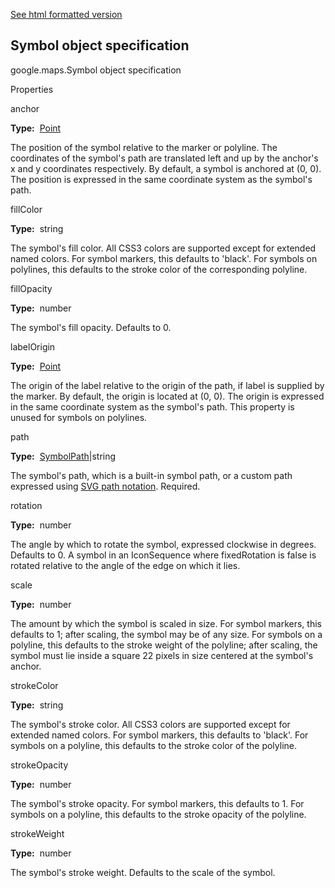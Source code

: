 [See html formatted version](https://huasofoundries.github.io/google-maps-documentation/Symbol.html)


Symbol object specification
---------------------------

google.maps.Symbol object specification

Properties

anchor

**Type:**  [Point](https://github.com/amenadiel/google-maps-documentation/blob/master/docs/Point.md)

The position of the symbol relative to the marker or polyline. The coordinates of the symbol's path are translated left and up by the anchor's x and y coordinates respectively. By default, a symbol is anchored at (0, 0). The position is expressed in the same coordinate system as the symbol's path.

fillColor

**Type:**  string

The symbol's fill color. All CSS3 colors are supported except for extended named colors. For symbol markers, this defaults to 'black'. For symbols on polylines, this defaults to the stroke color of the corresponding polyline.

fillOpacity

**Type:**  number

The symbol's fill opacity. Defaults to 0.

labelOrigin

**Type:**  [Point](https://github.com/amenadiel/google-maps-documentation/blob/master/docs/Point.md)

The origin of the label relative to the origin of the path, if label is supplied by the marker. By default, the origin is located at (0, 0). The origin is expressed in the same coordinate system as the symbol's path. This property is unused for symbols on polylines.

path

**Type:**  [SymbolPath](https://github.com/amenadiel/google-maps-documentation/blob/master/docs/SymbolPath.md)|string

The symbol's path, which is a built-in symbol path, or a custom path expressed using [SVG path notation](http://www.w3.org/TR/SVG/paths.html#PathData). Required.

rotation

**Type:**  number

The angle by which to rotate the symbol, expressed clockwise in degrees. Defaults to 0. A symbol in an IconSequence where fixedRotation is false is rotated relative to the angle of the edge on which it lies.

scale

**Type:**  number

The amount by which the symbol is scaled in size. For symbol markers, this defaults to 1; after scaling, the symbol may be of any size. For symbols on a polyline, this defaults to the stroke weight of the polyline; after scaling, the symbol must lie inside a square 22 pixels in size centered at the symbol's anchor.

strokeColor

**Type:**  string

The symbol's stroke color. All CSS3 colors are supported except for extended named colors. For symbol markers, this defaults to 'black'. For symbols on a polyline, this defaults to the stroke color of the polyline.

strokeOpacity

**Type:**  number

The symbol's stroke opacity. For symbol markers, this defaults to 1. For symbols on a polyline, this defaults to the stroke opacity of the polyline.

strokeWeight

**Type:**  number

The symbol's stroke weight. Defaults to the scale of the symbol.